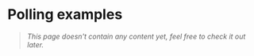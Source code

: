 # Polling examples

> _This page doesn't contain any content yet, feel free to check it out later._

